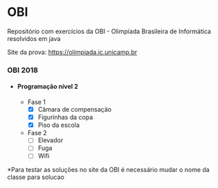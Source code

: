 # OBI
Repositório com exercícios da OBI - Olimpíada Brasileira de Informática resolvidos em java

Site da prova: https://olimpiada.ic.unicamp.br

### OBI 2018
  - #### Programação nível 2
    - Fase 1
      - [x] Câmara de compensação
      - [x] Figurinhas da copa
      - [x] Piso da escola
    - Fase 2
      - [ ] Elevador
      - [ ] Fuga
      - [ ] Wifi
      
*Para testar as soluções no site da OBI é necessário mudar o nome da classe para solucao
